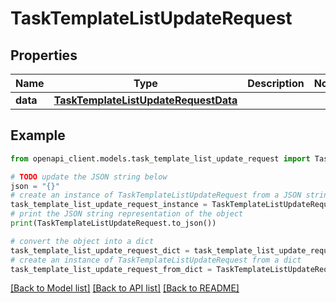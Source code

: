 # TaskTemplateListUpdateRequest


## Properties

Name | Type | Description | Notes
------------ | ------------- | ------------- | -------------
**data** | [**TaskTemplateListUpdateRequestData**](TaskTemplateListUpdateRequestData.md) |  | 

## Example

```python
from openapi_client.models.task_template_list_update_request import TaskTemplateListUpdateRequest

# TODO update the JSON string below
json = "{}"
# create an instance of TaskTemplateListUpdateRequest from a JSON string
task_template_list_update_request_instance = TaskTemplateListUpdateRequest.from_json(json)
# print the JSON string representation of the object
print(TaskTemplateListUpdateRequest.to_json())

# convert the object into a dict
task_template_list_update_request_dict = task_template_list_update_request_instance.to_dict()
# create an instance of TaskTemplateListUpdateRequest from a dict
task_template_list_update_request_from_dict = TaskTemplateListUpdateRequest.from_dict(task_template_list_update_request_dict)
```
[[Back to Model list]](../README.md#documentation-for-models) [[Back to API list]](../README.md#documentation-for-api-endpoints) [[Back to README]](../README.md)



